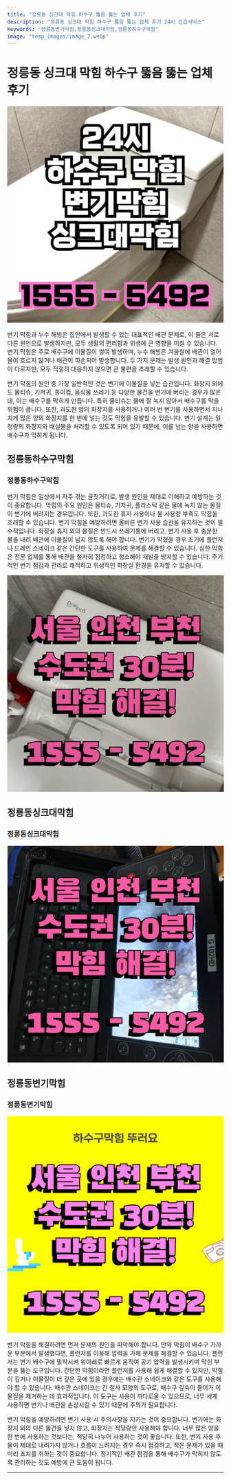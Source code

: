 ```yaml
---
title: "정릉동 싱크대 막힘 하수구 뚫음 뚫는 업체 후기"
description: "정릉동 싱크대 막힘 하수구 뚫음 뚫는 업체 후기 24시 긴급서비스"
keywords: "정릉동변기막힘,정릉동싱크대막힘,정릉동하수구막힘"
image: "temp_images/image_7.webp"
---
```


# 정릉동 싱크대 막힘 하수구 뚫음 뚫는 업체 후기

![정릉동하수구막힘](temp_images/image_3.webp) 

변기 막힘과 누수 해빙은 집안에서 발생할 수 있는 대표적인 배관 문제로, 이 둘은 서로 다른 원인으로 발생하지만, 모두 생활의 편리함과 위생에 큰 영향을 미칠 수 있습니다. 변기 막힘은 주로 배수구에 이물질이 쌓여 발생하며, 누수 해빙은 겨울철에 배관이 얼어 물이 흐르지 않거나 배관이 파손되어 발생합니다. 두 가지 문제는 발생 원인과 해결 방법이 다르지만, 모두 적절히 대응하지 않으면 큰 불편을 초래할 수 있습니다.

변기 막힘의 원인 중 가장 일반적인 것은 변기에 이물질을 넣는 습관입니다. 화장지 외에도 물티슈, 기저귀, 종이컵, 음식물 쓰레기 등 다양한 물건을 변기에 버리는 경우가 많은데, 이는 배수구를 막히게 만듭니다. 특히 물티슈는 물에 잘 녹지 않아서 배수구를 막을 위험이 큽니다. 또한, 과도한 양의 화장지를 사용하거나 여러 번 변기를 사용하면서 지나치게 많은 양의 화장지를 한 번에 넣는 것도 막힘을 유발할 수 있습니다. 변기 설계는 일정량의 화장지와 배설물을 처리할 수 있도록 되어 있기 때문에, 이를 넘는 양을 사용하면 배수구가 막히게 됩니다.


## 정릉동하수구막힘

### 정릉동하수구막힘

변기 막힘은 일상에서 자주 겪는 골칫거리로, 발생 원인을 제대로 이해하고 예방하는 것이 중요합니다. 막힘의 주요 원인은 물티슈, 기저귀, 플라스틱 같은 물에 녹지 않는 물질이 변기에 버려지는 경우입니다. 또한, 과도한 휴지 사용이나 물 사용량 부족도 막힘을 초래할 수 있습니다. 변기 막힘을 예방하려면 올바른 변기 사용 습관을 유지하는 것이 필수적입니다. 화장실 휴지 외의 물질은 반드시 쓰레기통에 버리고, 변기 사용 후 충분한 물을 내려 배관에 이물질이 남지 않도록 해야 합니다. 변기가 막혔을 경우 초기에 플런저나 드레인 스네이크 같은 간단한 도구를 사용하여 문제를 해결할 수 있습니다. 심한 막힘은 전문 업체를 통해 배관을 철저히 점검하고 청소해야 재발을 방지할 수 있습니다. 주기적인 변기 점검과 관리로 쾌적하고 위생적인 화장실 환경을 유지할 수 있습니다.

![정릉동하수구막힘](temp_images/image_2.webp) 



## 정릉동싱크대막힘

### 정릉동싱크대막힘

![정릉동싱크대막힘](temp_images/image_6.webp) 



## 정릉동변기막힘

### 정릉동변기막힘

![정릉동변기막힘](temp_images/image_1.webp) 

  변기 막힘을 해결하려면 먼저 문제의 원인을 파악해야 합니다. 만약 막힘이 배수구 가까운 부분에서 발생했다면, 플런저를 이용해 압력을 가해 문제를 해결할 수 있습니다. 플런저는 변기 배수구에 밀착시켜 위아래로 빠르게 움직여 공기 압력을 발생시키며 막힌 부분을 뚫는 도구입니다. 간단한 막힘이라면 플런저를 사용해 쉽게 해결할 수 있지만, 막힘이 깊거나 이물질이 더 깊은 곳에 있을 경우에는 배수관 스네이크와 같은 도구를 사용해야 할 수 있습니다. 배수관 스네이크는 긴 철사 모양의 도구로, 배수구 깊숙이 들어가 이물질을 제거하는 데 효과적입니다. 이 도구는 사용이 까다로울 수 있으므로, 너무 세게 사용하면 변기나 배관을 손상시킬 수 있기 때문에 주의가 필요합니다.

변기 막힘을 예방하려면 변기 사용 시 주의사항을 지키는 것이 중요합니다. 변기에는 화장지 외의 다른 물건을 넣지 않고, 화장지는 적당량만 사용해야 합니다. 너무 많은 양을 한 번에 사용하는 것보다는, 적당히 나누어 사용하는 것이 좋습니다. 또한, 변기 사용 후 물이 제대로 내려가지 않거나 흐름이 느려지는 경우 즉시 점검하고, 작은 문제가 있을 때 미리 조치를 취하는 것이 중요합니다. 정기적인 배관 점검을 통해 배수구가 막히지 않도록 관리하는 것도 예방에 큰 도움이 됩니다.

---

